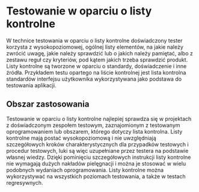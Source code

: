 # Testowanie w oparciu o listy kontrolne

W technice testowania w oparciu o listy kontrolne doświadczony tester korzysta z wysokopoziomowej, ogólnej listy elementów, na jakie należy zwrócić uwagę, jakie należy sprawdzić lub o jakich należy pamiętać, albo z zestawu reguł czy kryteriów, pod kątem jakich trzeba sprawdzić produkt. Listy kontrolne są tworzone w oparciu o standardy, doświadczenie i inne źródła. Przykładem testu opartego na liście kontrolnej jest lista kontrolna standardów interfejsu użytkownika wykorzystywana jako podstawa do testowania aplikacji.

## **Obszar zastosowania**

Testowanie w oparciu o listy kontrolne najlepiej sprawdza się w projektach z doświadczonym zespołem testowym, zaznajomionym z testowanym oprogramowaniem lub obszarem, którego dotyczy lista kontrolna. Listy kontrolne mają postać wysokopoziomową i nie uwzględniają szczegółowych kroków charakterystycznych dla przypadków testowych i procedur testowych, luki są więc uzupełniane przez testera na podstawie własnej wiedzy. Dzięki pominięciu szczegółowych instrukcji listy kontrolne nie wymagają dużych nakładów pielęgnacji i można je stosować w wielu podobnych wydaniach oprogramowania. Listy kontrolne można wykorzystywać na wszystkich poziomach testowania, a także w testach regresywnych.

